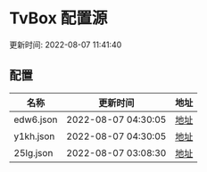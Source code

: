 
# TvBox 配置源

更新时间: 2022-08-07 11:41:40


## 配置

|   名称  | 更新时间  |地址  |
|  ----  | ----  |----  |
|  edw6.json | 2022-08-07 04:30:05 |[地址](https://box.okeybox.top/tv/edw6.json) |
|  y1kh.json | 2022-08-07 04:30:05 |[地址](https://box.okeybox.top/tv/y1kh.json) |
|  25lg.json | 2022-08-07 03:08:30 |[地址](https://box.okeybox.top/tv/25lg.json) |
  
    